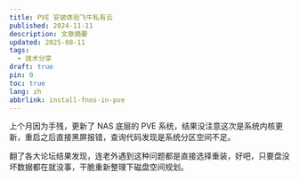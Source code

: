 ```yaml
---
title: PVE 安装体验飞牛私有云
published: 2024-11-11
description: 文章摘要
updated: 2025-08-11
tags:
  - 技术分享
draft: true
pin: 0
toc: true
lang: zh
abbrlink: install-fnos-in-pve
---
```


上个月因为手残，更新了 NAS 底层的 PVE 系统，结果没注意这次是系统内核更新，重启之后直接黑屏报错，查询代码发现是系统分区空间不足。

翻了各大论坛结果发现，连老外遇到这种问题都是直接选择重装，好吧，只要盘没坏数据都在就没事，干脆重新整理下磁盘空间规划。
